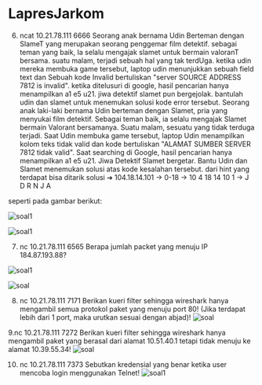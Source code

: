 # LapresJarkom
6. ncat 10.21.78.111 6666
Seorang anak bernama Udin Berteman dengan SlameT yang merupakan seorang penggemar film detektif. sebagai teman yang baik, Ia selalu mengajak slamet untuk bermain valoranT bersama. suatu malam, terjadi sebuah hal yang tak     terdUga. ketika udin mereka membuka game tersebut, laptop udin menunjukkan sebuah field text dan Sebuah kode Invalid bertuliskan "server SOURCE ADDRESS 7812 is invalid". ketika ditelusuri di google, hasil pencarian         hanya menampilkan a1 e5 u21. jiwa detektif slamet pun bergejolak. bantulah udin dan slamet untuk menemukan solusi kode error tersebut.
   Seorang anak laki-laki bernama Udin berteman dengan Slamet, pria yang menyukai film detektif. Sebagai teman baik, ia selalu mengajak Slamet bermain Valorant bersamanya. Suatu malam, sesuatu yang tidak terduga terjadi. Saat Udin  membuka game tersebut, laptop Udin menampilkan kolom teks tidak valid dan  kode  bertuliskan "ALAMAT SUMBER SERVER 7812 tidak valid". Saat searching di Google, hasil pencarian hanya menampilkan a1 e5 u21. Jiwa Detektif Slamet bergetar. Bantu Udin dan Slamet menemukan solusi atas kode kesalahan tersebut.
dari hint yang terdapat bisa ditarik solusi ➔ 104.18.14.101 → 0-18 → 10 4 18 14 10 1 → J D R N J A

seperti pada gambar berikut:

![soal1](https://github.com/stevanza/LapresJarkom/blob/main/WhatsApp%20Image%202023-09-22%20at%2009.24.21.jpeg)

![soal1](https://github.com/stevanza/LapresJarkom/blob/main/WhatsApp%20Image%202023-09-22%20at%2009.22.34.jpeg)

7. nc 10.21.78.111 6565
   Berapa jumlah packet yang menuju IP 184.87.193.88?
   
![soal1](https://github.com/stevanza/LapresJarkom/blob/main/WhatsApp%20Image%202023-09-22%20at%2009.26.49.jpeg)

![soal](https://github.com/stevanza/LapresJarkom/blob/main/WhatsApp%20Image%202023-09-22%20at%2009.27.00.jpeg)

8. nc 10.21.78.111 7171
Berikan kueri filter sehingga wireshark hanya mengambil semua protokol paket yang menuju port 80! (Jika terdapat lebih dari 1 port, maka urutkan sesuai dengan abjad)!
![soal](https://github.com/stevanza/LapresJarkom/blob/main/WhatsApp%20Image%202023-09-22%20at%2009.29.33.jpeg)

9.nc 10.21.78.111 7272
Berikan kueri filter sehingga wireshark hanya mengambil paket yang berasal dari alamat 10.51.40.1 tetapi tidak menuju ke alamat 10.39.55.34!
![soal](https://github.com/stevanza/LapresJarkom/blob/main/WhatsApp%20Image%202023-09-22%20at%2009.38.08.jpeg)

10. nc 10.21.78.111 7373
    Sebutkan kredensial yang benar ketika user mencoba login menggunakan Telnet!
    ![soal1](https://github.com/stevanza/LapresJarkom/blob/main/WhatsApp%20Image%202023-09-22%20at%2009.44.39.jpeg)
    
    

